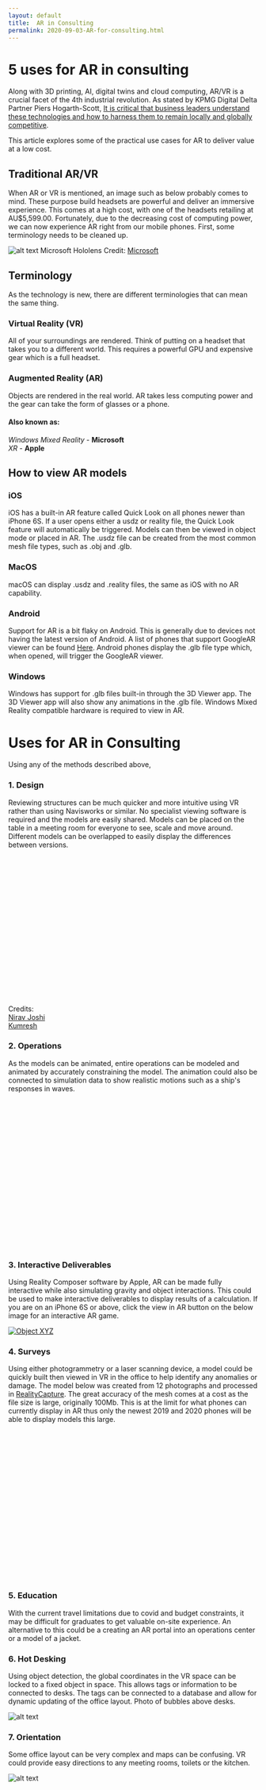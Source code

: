 ```yaml
---
layout: default
title:  AR in Consulting
permalink: 2020-09-03-AR-for-consulting.html
---
```


# 5 uses for AR in consulting 

<model-viewer width="auto"
    src="/models/boatWave.glb"
    ios-src="/models/boatWave.usdz"
    style="width: 60%; height: 300px; margin-left: auto; margin-right: auto;"
    ar camera-controls background-color="#2CCC">
</model-viewer>

Along with 3D printing, AI, digital twins and cloud computing, AR/VR is a crucial facet of the 4th industrial revolution. As stated by KPMG Digital Delta Partner Piers Hogarth-Scott, [It is critical that business leaders understand these technologies and how to harness them to remain locally and globally competitive](https://home.kpmg/au/en/home/insights/2020/02/2020-fourth-industrial-revolution-benchmark.html).

This article explores some of the practical use cases for AR to deliver value at a low cost.

## Traditional AR/VR

When AR or VR is mentioned, an image such as below probably comes to mind. These purpose build headsets are powerful and deliver an immersive experience. This comes at a high cost, with one of the headsets retailing at AU$5,599.00. Fortunately, due to the decreasing cost of computing power, we can now experience AR right from our mobile phones. First, some terminology needs to be cleaned up.

![alt text](images/hololens.jpeg)
Microsoft Hololens Credit: [Microsoft](https://www.microsoft.com/en-us/hololens)

## Terminology

As the technology is new, there are different terminologies that can mean the same thing. 

### Virtual Reality (VR)
All of your surroundings are rendered. Think of putting on a headset that takes you to a different world. This requires a powerful GPU and expensive gear which is a full headset.

### Augmented Reality (AR)
Objects are rendered in the real world. AR takes less computing power and the gear can take the form of glasses or a phone.

#### Also known as:
*Windows Mixed Reality* - **Microsoft** \
*XR* - **Apple**

## How to view AR models

### iOS

iOS has a built-in AR feature called Quick Look on all phones newer than iPhone 6S. If a user opens either a usdz or reality file, the Quick Look feature will automatically be triggered. Models can then be viewed in object mode or placed in AR. The .usdz file can be created from the most common mesh file types, such as .obj and .glb.

### MacOS

macOS can display .usdz and .reality files, the same as iOS with no AR capability.

### Android 

Support for AR is a bit flaky on Android. This is generally due to devices not having the latest version of Android. A list of phones that support GoogleAR viewer can be found [Here](https://developers.google.com/ar/discover/supported-devices). Android phones display the .glb file type which, when opened, will trigger the GoogleAR viewer.

### Windows

Windows has support for .glb files built-in through the 3D Viewer app. The 3D Viewer app will also show any animations in the .glb file. Windows Mixed Reality compatible hardware is required to view in AR.

# Uses for AR in Consulting
Using any of the methods described above, 
### 1. Design

Reviewing structures can be much quicker and more intuitive using VR rather than using Navisworks or similar. No specialist viewing software is required and the models are easily shared. Models can be placed on the table in a meeting room for everyone to see, scale and move around. Different models can be overlapped to easily display the differences between versions.

<model-viewer width="100%"
    src="/models/props.glb"
    ios-src="/models/props.usdz"
    style="width: 80%; height: 300px; display: flex; justify-content: center;"
    ar autoplay camera-controls background-color="#2CCC">
</model-viewer>
Credits: \
[Nirav Joshi](https://grabcad.com/library/propeller-412) \
[Kumresh](https://grabcad.com/library/propeller-423)


### 2. Operations

As the models can be animated, entire operations can be modeled and animated by accurately constraining the model. The animation could also be connected to simulation data to show realistic  motions such as a ship's responses in waves. 

<model-viewer width="100%"
    src="/models/spoolLift.glb"
    ios-src="/models/spoolLift.usdz"
    style="width: 80%; height: 300px; display: flex; justify-content: center;"
    ar autoplay camera-controls background-color="#2CCC">
</model-viewer>

### 3. Interactive Deliverables

Using Reality Composer software by Apple, AR can be made fully interactive while also simulating gravity and object interactions. This could be used to make interactive deliverables to display results of a calculation. If you are on an iPhone 6S or above, click the  view in AR button on the below image for an interactive AR game.

<a href="file.usdz" rel="ar">
	<img src="file.jpg" alt="Object XYZ">
</a>

### 4. Surveys 

Using either photogrammetry or a laser scanning device, a model could be quickly built then viewed in VR in the office to help identify any anomalies or damage. The model below was created from 12 photographs and processed in [RealityCapture](https://www.capturingreality.com). The great accuracy of the mesh comes at a cost as the file size is large, originally 100Mb. This is at the limit for what phones can currently display in AR thus only the newest 2019 and 2020 phones will be able to display models this large.

<model-viewer width="100%"
    src="/models/statue.glb"
    ios-src="/models/statue.usdz"
    style="width: 80%; height: 300px; display: flex; justify-content: center;"
    ar autoplay camera-controls background-color="#2CCC">
</model-viewer>

### 5. Education

With the current travel limitations due to covid and budget constraints, it may be difficult for graduates to get valuable on-site experience. An alternative to this could be a creating an AR portal into an operations center or a model of a jacket.

### 6. Hot Desking

Using object detection, the global coordinates in the VR space can be locked to a fixed object in space. This allows tags or information to be connected to desks. The tags can be connected to a database and allow for dynamic updating of the office layout.
Photo of bubbles above desks.

![alt text](images/hotdesks.jpg)


### 7. Orientation 

Some office layout can be very complex and maps can be confusing. VR could provide easy directions to any meeting rooms, toilets or the kitchen.

![alt text](images/arrows.jpg)


